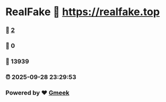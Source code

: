 # RealFake :link: https://realfake.top 
### :page_facing_up: [2](https://realfake.top/tag.html) 
### :speech_balloon: 0 
### :hibiscus: 13939 
### :alarm_clock: 2025-09-28 23:29:53 
### Powered by :heart: [Gmeek](https://github.com/Meekdai/Gmeek)
